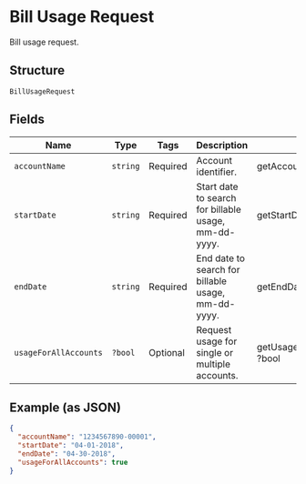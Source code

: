 
# Bill Usage Request

Bill usage request.

## Structure

`BillUsageRequest`

## Fields

| Name | Type | Tags | Description | Getter | Setter |
|  --- | --- | --- | --- | --- | --- |
| `accountName` | `string` | Required | Account identifier. | getAccountName(): string | setAccountName(string accountName): void |
| `startDate` | `string` | Required | Start date to search for billable usage, mm-dd-yyyy. | getStartDate(): string | setStartDate(string startDate): void |
| `endDate` | `string` | Required | End date to search for billable usage, mm-dd-yyyy. | getEndDate(): string | setEndDate(string endDate): void |
| `usageForAllAccounts` | `?bool` | Optional | Request usage for single or multiple accounts. | getUsageForAllAccounts(): ?bool | setUsageForAllAccounts(?bool usageForAllAccounts): void |

## Example (as JSON)

```json
{
  "accountName": "1234567890-00001",
  "startDate": "04-01-2018",
  "endDate": "04-30-2018",
  "usageForAllAccounts": true
}
```

